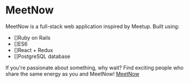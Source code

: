 # MeetNow
MeetNow is a full-stack web application inspired by Meetup.
Built using:
- []Ruby on Rails
- []ES6
- []React + Redux
- []PostgreSQL database

If you're passionate about something, why wait?
Find exciting people who share the same energy as you and MeetNow!
[MeetNow](/wireframes/01-splash.png)
